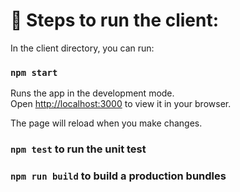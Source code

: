 # 🚀 Steps to run the client:

In the client directory, you can run:

### `npm start`

Runs the app in the development mode.\
Open [http://localhost:3000](http://localhost:3000) to view it in your browser.

The page will reload when you make changes.

### `npm test` to run the unit test

### `npm run build` to build a production bundles
